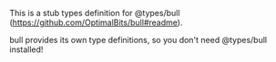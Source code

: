 This is a stub types definition for @types/bull (https://github.com/OptimalBits/bull#readme).

bull provides its own type definitions, so you don't need @types/bull installed!